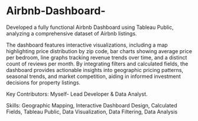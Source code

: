 # Airbnb-Dashboard-
Developed a fully functional Airbnb Dashboard using Tableau Public, analyzing a comprehensive dataset of Airbnb listings.

The dashboard features interactive visualizations, including a map highlighting price distribution by zip code, bar charts showing average price per bedroom, line graphs tracking revenue trends over time, and a distinct count of reviews per month. By integrating filters and calculated fields, the dashboard provides actionable insights into geographic pricing patterns, seasonal trends, and market competition, aiding in informed investment decisions for property listings.


Key Contributors: Myself- Lead Developer & Data Analyst.

Skills: Geographic Mapping, Interactive Dashboard Design, Calculated Fields, Tableau Public, Data Visualization, Data Filtering, Data Analysis
